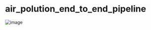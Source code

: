 # air_polution_end_to_end_pipeline
![image](https://github.com/umergh7/air_polution_end_to_end_pipeline/assets/117035545/f0c0e8c0-d313-4ea3-ae39-7aef8073e0b6)
